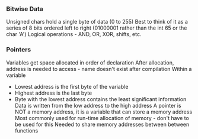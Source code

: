 ### Bitwise Data
Unsigned chars hold a single byte of data (0 to 255)
Best to think of it as a series of 8 bits ordered left to right (01000001 rather than the int 65 or the char 'A')
Logical operations - AND, OR, XOR, shifts, etc.
### Pointers
Variables get space allocated in order of declaration
After allocation, address is needed to access - name doesn't exist after compilation
Within a variable
- Lowest address is the first byte of the variable
- Highest address is the last byte
- Byte with the lowest address contains the least significant information
Data is written from the low address to the high address
A pointer is NOT a memory address, it is a variable that can store a memory address
Most commonly used for run-time allocation of memory - don't have to be used for this
Needed to share memory addresses between between functions